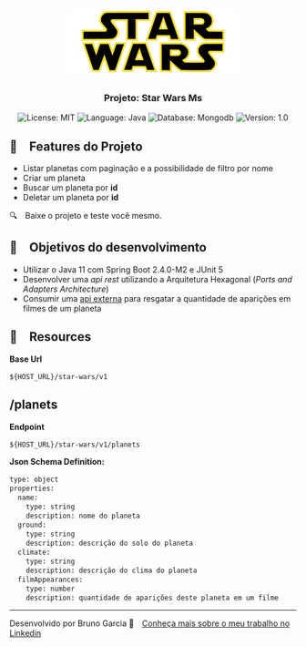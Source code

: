 <h1 align="center">
    <img alt="Star Wars Ms" src="https://github.com/brunograna/star-wars-ms/blob/master/star-wars-logo.png" width="300px" />
</h1>

<h3 align="center">
  Projeto: Star Wars Ms
</h3>

<p align="center">

  <img alt="License: MIT" src="https://img.shields.io/badge/license-MIT-%2304D361">
  <img alt="Language: Java" src="https://img.shields.io/badge/language-java-green">
  <img alt="Database: Mongodb" src="https://img.shields.io/badge/database-mongodb-green">
  <img alt="Version: 1.0" src="https://img.shields.io/badge/version-1.0-yellowgreen">
  
</p>

## :rocket: Features do Projeto

* Listar planetas com paginação e a possibilidade de filtro por nome
* Criar um planeta
* Buscar um planeta por **id**
* Deletar um planeta por **id**
    
:mag: Baixe o projeto e teste você mesmo.

## :dart: Objetivos do desenvolvimento

- Utilizar o Java 11 com Spring Boot 2.4.0-M2 e JUnit 5
- Desenvolver uma *api rest* utilizando a Arquitetura Hexagonal (*Ports and Adapters Architecture*)
- Consumir uma [api externa](https://swapi.dev/about) para resgatar a quantidade de aparições em filmes de um planeta

## :file_folder: Resources

**Base Url**

```
${HOST_URL}/star-wars/v1
```

## /planets

**Endpoint**

```
${HOST_URL}/star-wars/v1/planets
```

**Json Schema Definition:**

```
type: object
properties:
  name:
    type: string
    description: nome do planeta
  ground:
    type: string
    description: descrição do solo do planeta
  climate:
    type: string
    description: descrição do clima do planeta
  filmAppearances:
    type: number
    description: quantidade de aparições deste planeta em um filme
```

---

Desenvolvido por Bruno Garcia :wave: [Conheça mais sobre o meu trabalho no Linkedin](https://www.linkedin.com/in/dev-brunogarcia/)